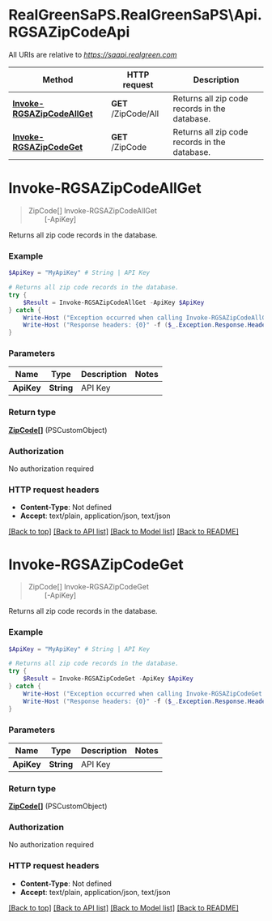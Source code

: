 # RealGreenSaPS.RealGreenSaPS\Api.RGSAZipCodeApi

All URIs are relative to *https://saapi.realgreen.com*

Method | HTTP request | Description
------------- | ------------- | -------------
[**Invoke-RGSAZipCodeAllGet**](RGSAZipCodeApi.md#Invoke-RGSAZipCodeAllGet) | **GET** /ZipCode/All | Returns all zip code records in the database.
[**Invoke-RGSAZipCodeGet**](RGSAZipCodeApi.md#Invoke-RGSAZipCodeGet) | **GET** /ZipCode | Returns all zip code records in the database.


<a id="Invoke-RGSAZipCodeAllGet"></a>
# **Invoke-RGSAZipCodeAllGet**
> ZipCode[] Invoke-RGSAZipCodeAllGet<br>
> &nbsp;&nbsp;&nbsp;&nbsp;&nbsp;&nbsp;&nbsp;&nbsp;[-ApiKey] <String><br>

Returns all zip code records in the database.

### Example
```powershell
$ApiKey = "MyApiKey" # String | API Key

# Returns all zip code records in the database.
try {
    $Result = Invoke-RGSAZipCodeAllGet -ApiKey $ApiKey
} catch {
    Write-Host ("Exception occurred when calling Invoke-RGSAZipCodeAllGet: {0}" -f ($_.ErrorDetails | ConvertFrom-Json))
    Write-Host ("Response headers: {0}" -f ($_.Exception.Response.Headers | ConvertTo-Json))
}
```

### Parameters

Name | Type | Description  | Notes
------------- | ------------- | ------------- | -------------
 **ApiKey** | **String**| API Key | 

### Return type

[**ZipCode[]**](ZipCode.md) (PSCustomObject)

### Authorization

No authorization required

### HTTP request headers

 - **Content-Type**: Not defined
 - **Accept**: text/plain, application/json, text/json

[[Back to top]](#) [[Back to API list]](../README.md#documentation-for-api-endpoints) [[Back to Model list]](../README.md#documentation-for-models) [[Back to README]](../README.md)

<a id="Invoke-RGSAZipCodeGet"></a>
# **Invoke-RGSAZipCodeGet**
> ZipCode[] Invoke-RGSAZipCodeGet<br>
> &nbsp;&nbsp;&nbsp;&nbsp;&nbsp;&nbsp;&nbsp;&nbsp;[-ApiKey] <String><br>

Returns all zip code records in the database.

### Example
```powershell
$ApiKey = "MyApiKey" # String | API Key

# Returns all zip code records in the database.
try {
    $Result = Invoke-RGSAZipCodeGet -ApiKey $ApiKey
} catch {
    Write-Host ("Exception occurred when calling Invoke-RGSAZipCodeGet: {0}" -f ($_.ErrorDetails | ConvertFrom-Json))
    Write-Host ("Response headers: {0}" -f ($_.Exception.Response.Headers | ConvertTo-Json))
}
```

### Parameters

Name | Type | Description  | Notes
------------- | ------------- | ------------- | -------------
 **ApiKey** | **String**| API Key | 

### Return type

[**ZipCode[]**](ZipCode.md) (PSCustomObject)

### Authorization

No authorization required

### HTTP request headers

 - **Content-Type**: Not defined
 - **Accept**: text/plain, application/json, text/json

[[Back to top]](#) [[Back to API list]](../README.md#documentation-for-api-endpoints) [[Back to Model list]](../README.md#documentation-for-models) [[Back to README]](../README.md)

